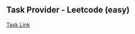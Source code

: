 ## Task Provider - Leetcode (easy)

[Task Link](https://leetcode.com/problems/merge-two-sorted-lists/description/?envType=study-plan-v2&envId=top-interview-150)